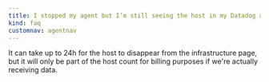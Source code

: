 ```yaml
---
title: I stopped my agent but I’m still seeing the host in my Datadog account. 
kind: faq
customnav: agentnav
---
```


It can take up to 24h for the host to disappear from the infrastructure page,
but it will only be part of the host count for billing purposes if we're
actually receiving data.